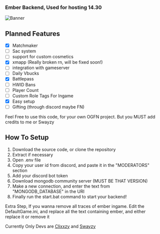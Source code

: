 ### Ember Backend, Used for hosting 14.30

![Banner](https://media.discordapp.net/attachments/1304623382347644958/1307606335415910441/1162-1920x1080-desktop-1080p-fortnite-wallpaper-photo1.png?ex=673aeacc&is=6739994c&hm=f6393fa84c343f55e7c8fe7c6902c2d0ab9a961ab274bc2f4a6aee6b712a4561&=&format=webp&quality=lossless&width=1332&height=749)

## Planned Features

- [X] Matchmaker
- [ ] Sac system
- [ ] support for custom cosmetics
- [X] xmapp (Really broken rn, will be fixed soon!)
- [ ] integration with gameserver
- [ ] Daily Vbucks
- [X] Battlepass
- [ ] HWID Bans
- [ ] Player Count
- [ ] Custom Role Tags For Ingame
- [X] Easy setup
- [ ] Gifting (through discord maybe FN)

Feel Free to use this code, for your own OGFN project.
But you MUST add credits to me or Swayzy


## How To Setup

1. Download the source code, or clone the repository
2. Extract if necessary
3. Open .env file
4. Copy your user id from discord, and paste it in the "MODERATORS" section
5. Add your discord bot token
6. Download mongodb community server (MUST BE THAT VERSION)
7. Make a new connection, and enter the text from "MONGODB_DATABASE" in the URI
8. Finally run the start.bat command to start your backend!

Extra Step,
If you wanna remove all traces of ember ingame. Edit the DefaultGame.ini, and replace all the text containing ember, and either replace it or remove it




Currently Only Devs are [Clixxzy](https://github.com/Clixxzydev) and [Swayzy](https://github.com/SwayzyFN)
